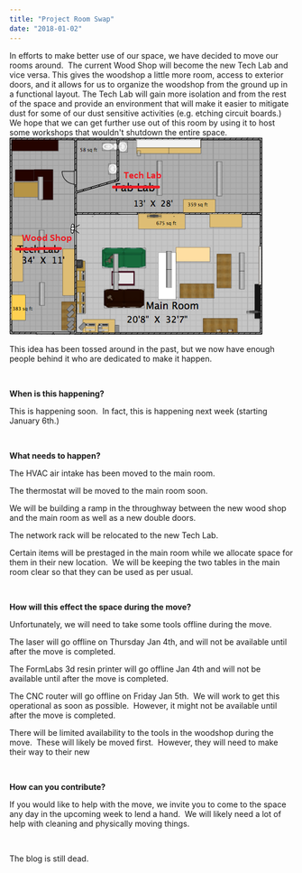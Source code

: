```yaml
---
title: "Project Room Swap"
date: "2018-01-02"
---
```


In efforts to make better use of our space, we have decided to move our rooms around.  The current Wood Shop will become the new Tech Lab and vice versa. This gives the woodshop a little more room, access to exterior doors, and it allows for us to organize the woodshop from the ground up in a functional layout. The Tech Lab will gain more isolation and from the rest of the space and provide an environment that will make it easier to mitigate dust for some of our dust sensitive activities (e.g. etching circuit boards.)  We hope that we can get further use out of this room by using it to host some workshops that wouldn't shutdown the entire space. [![roomSwap](images/roomSwap.png)](http://www.hackrva.org/blog/wp-content/uploads/2018/01/roomSwap.png)

This idea has been tossed around in the past, but we now have enough people behind it who are dedicated to make it happen.

 

**When is this happening?**

This is happening soon.  In fact, this is happening next week (starting January 6th.)

 

**What needs to happen?**

The HVAC air intake has been moved to the main room.

The thermostat will be moved to the main room soon.

We will be building a ramp in the throughway between the new wood shop and the main room as well as a new double doors.

The network rack will be relocated to the new Tech Lab.

Certain items will be prestaged in the main room while we allocate space for them in their new location.  We will be keeping the two tables in the main room clear so that they can be used as per usual.

 

**How will this effect the space during the move?**

Unfortunately, we will need to take some tools offline during the move.

The laser will go offline on Thursday Jan 4th, and will not be available until after the move is completed.

The FormLabs 3d resin printer will go offline Jan 4th and will not be available until after the move is completed.

The CNC router will go offline on Friday Jan 5th.  We will work to get this operational as soon as possible.  However, it might not be available until after the move is completed.

There will be limited availability to the tools in the woodshop during the move.  These will likely be moved first.  However, they will need to make their way to their new

 

**How can you contribute?**

If you would like to help with the move, we invite you to come to the space any day in the upcoming week to lend a hand.  We will likely need a lot of help with cleaning and physically moving things.

 

The blog is still dead.
